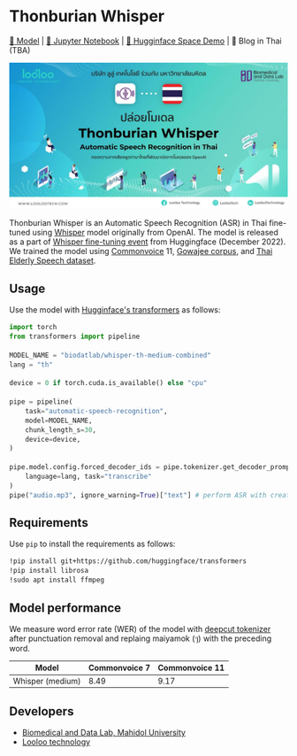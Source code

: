 # Thonburian Whisper

[🤖 Model](https://huggingface.co/biodatlab/whisper-th-medium-combined) | [📔 Jupyter Notebook](https://github.com/biodatlab/whisper-th-demo/blob/main/whisper_th_demo.ipynb) | [🤗 Hugginface Space Demo](https://huggingface.co/spaces/biodatlab/whisper-thai-demo) | 📃 Blog in Thai (TBA)

<p align="center">
  <img src="assets/Thonburian-Whisper-1.jpg" width="700"/>
</p>

Thonburian Whisper is an Automatic Speech Recognition (ASR) in Thai fine-tuned using [Whisper](https://openai.com/blog/whisper/) model
originally from OpenAI. The model is released as a part of [Whisper fine-tuning event](https://github.com/huggingface/community-events/tree/main/whisper-fine-tuning-event) from Huggingface (December 2022). We trained the model using [Commonvoice](https://commonvoice.mozilla.org/th) 11, [Gowajee corpus](https://github.com/ekapolc/gowajee_corpus), and [Thai Elderly Speech dataset](https://github.com/VISAI-DATAWOW/Thai-Elderly-Speech-dataset/releases/tag/v1.0.0).

## Usage

Use the model with [Hugginface's transformers](https://github.com/huggingface/transformers) as follows:

```py
import torch
from transformers import pipeline

MODEL_NAME = "biodatlab/whisper-th-medium-combined"
lang = "th"

device = 0 if torch.cuda.is_available() else "cpu"

pipe = pipeline(
    task="automatic-speech-recognition",
    model=MODEL_NAME,
    chunk_length_s=30,
    device=device,
)

pipe.model.config.forced_decoder_ids = pipe.tokenizer.get_decoder_prompt_ids(
    language=lang, task="transcribe"
)
pipe("audio.mp3", ignore_warning=True)["text"] # perform ASR with created pipe
```

## Requirements

Use `pip` to install the requirements as follows:

``` sh
!pip install git+https://github.com/huggingface/transformers
!pip install librosa
!sudo apt install ffmpeg
```

## Model performance

We measure word error rate (WER) of the model with [deepcut tokenizer](https://github.com/rkcosmos/deepcut) after punctuation removal and replaing maiyamok (ๆ) with the preceding word.

| **Model**        | **Commonvoice 7** | **Commonvoice 11** |
|------------------|-------------------|--------------------|
| Whisper (medium) | 8.49              | 9.17               |


## Developers

- [Biomedical and Data Lab, Mahidol University](https://biodatlab.github.io/)
- [Looloo technology](https://loolootech.com/)
